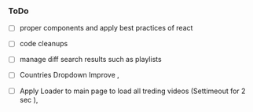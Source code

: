 ### ToDo

- [ ] proper components and apply best practices of react
- [ ] code cleanups 
- [ ] manage diff search results such as playlists
- [ ] Countries Dropdown Improve ,
- [ ] Apply Loader to main page to load all treding videos (Settimeout for 2 sec ),


